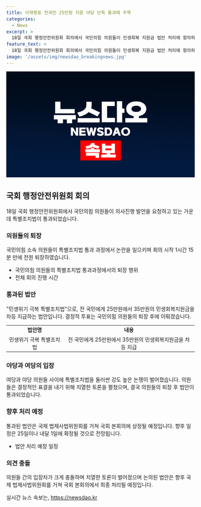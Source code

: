 ```yaml
---
title: 이재명표 전국민 25만원 지원 야당 단독 통과에 주목
categories:
  - News
excerpt: >
  18일 국회 행정안전위원회 회의에서 국민의힘 의원들이 민생회복 지원금 법안 처리에 항의하며 전원 퇴장하였다. 의원들은 법안을 이재명 헌정법이라 비판하고, 더불어민주당은 효과적인 지원금 지급을 주장했다. 행안위원장은 이에 대해 상호 존중을 요청했고, 의원들은 1시간 15분 만에 회의장을 떠났다. 이에 대한 법안 처리는 내달 국회 본회의에서 이어질 전망이다.
feature_text: >
  18일 국회 행정안전위원회 회의에서 국민의힘 의원들이 민생회복 지원금 법안 처리에 항의하며 전원 퇴장하였다. 의원들은 법안을 이재명 헌정법이라 비판하고, 더불어민주당은 효과적인 지원금 지급을 주장했다. 행안위원장은 이에 대해 상호 존중을 요청했고, 의원들은 1시간 15분 만에 회의장을 떠났다. 이에 대한 법안 처리는 내달 국회 본회의에서 이어질 전망이다.
image: '/assets/img/newsdao_breakingnews.jpg'
---
```


<p><img src="/assets/img/newsdao_breakingnews.jpg" alt="flaretime 속보" /></p>

<h2 data-ke-size="size26">국회 행정안전위원회 회의</h2>

<p data-ke-size="size16">18일 국회 행정안전위원회에서 국민의힘 의원들이 의사진행 발언을 요청하고 있는 가운데 특별조치법이 통과되었습니다.</p>

<h3 data-ke-size="size24">의원들의 퇴장</h3>

<p data-ke-size="size16">국민의힘 소속 의원들이 특별조치법 통과 과정에서 논란을 일으키며 회의 시작 1시간 15분 만에 전원 퇴장하였습니다.</p>

<ul>
  <li>국민의힘 의원들의 특별조치법 통과과정에서의 퇴장 행위</li>
  <li>전체 회의 진행 시간</li>
</ul>

<h3 data-ke-size="size24">통과된 법안</h3>

<p data-ke-size="size16">"민생위기 극복 특별조치법"으로, 전 국민에게 25만원에서 35만원의 민생회복지원금을 차등 지급하는 법안입니다. 결정적 투표는 국민의힘 의원들의 퇴장 후에 이뤄졌습니다.</p>

<table>
  <tr>
    <td style="text-align: center; height: 17px;"><b>법안명</b></td>
    <td style="text-align: center; height: 17px;"><b>내용</b></td>
  </tr>
  <tr>
    <td style="text-align: center; height: 17px;">민생위기 극복 특별조치법</td>
    <td style="text-align: center; height: 17px;">전 국민에게 25만원에서 35만원의 민생회복지원금을 차등 지급</td>
  </tr>
</table>

<h3 data-ke-size="size24">야당과 여당의 입장</h3>

<p data-ke-size="size16">여당과 야당 의원들 사이에 특별조치법을 둘러싼 강도 높은 논쟁이 벌어졌습니다. 의원들은 결정적인 표결을 내기 위해 치열한 토론을 펼쳤으며, 결국 의원들의 퇴장 후 법안이 통과되었습니다.</p>

<h3 data-ke-size="size24">향후 처리 예정</h3>

<p data-ke-size="size16">통과된 법안은 국제 법제사법위원회를 거쳐 국회 본회의에 상정될 예정입니다. 향후 일정은 25일이나 내달 1일에 확정될 것으로 전망됩니다.</p>

<ul>
  <li>법안 처리 예정 일정</li>
</ul>

<h3 data-ke-size="size24">의견 충돌</h3>

<p data-ke-size="size16">의원들 간의 입장차가 크게 충돌하며 치열한 토론이 벌어졌으며 논의된 법안은 향후 국제 법제사법위원회를 거쳐 국회 본회의에서 최종 처리될 예정입니다.</p>
실시간 뉴스 속보는, <a href="https://newsdao.kr" rel="dofollow">https://newsdao.kr</a>


